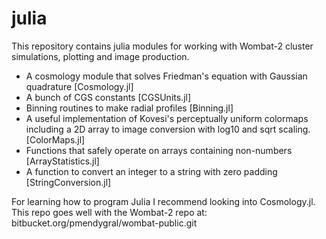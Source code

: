 # julia

This repository contains julia modules for working with Wombat-2 cluster simulations, plotting and
image production.

* A cosmology module that solves Friedman's equation with Gaussian quadrature [Cosmology.jl]
* A bunch of CGS constants [CGSUnits.jl]
* Binning routines to make radial profiles [Binning.jl]
* A useful implementation of Kovesi's perceptually uniform colormaps including a 2D array to image conversion with log10 and sqrt scaling. [ColorMaps.jl]
* Functions that safely operate on arrays containing non-numbers [ArrayStatistics.jl]
* A function to convert an integer to a string with zero padding [StringConversion.jl]

For learning how to program Julia I recommend looking into Cosmology.jl.
This repo goes well with the Wombat-2 repo at: bitbucket.org/pmendygral/wombat-public.git 
